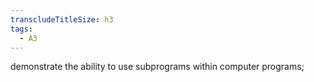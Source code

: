 ```yaml
---
transcludeTitleSize: h3
tags:
  - A3
---
```

demonstrate the ability to use subprograms within computer programs;